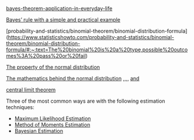 [bayes-theorem-application-in-everyday-life](https://blogs.cornell.edu/info2040/2018/11/19/bayes-theorem-application-in-everyday-life/)

[Bayes’ rule with a simple and practical example](https://towardsdatascience.com/bayes-rule-with-a-simple-and-practical-example-2bce3d0f4ad0)

[probability-and-statistics/binomial-theorem/binomial-distribution-formula] (https://www.statisticshowto.com/probability-and-statistics/binomial-theorem/binomial-distribution-formula/#:~:text=The%20binomial%20is%20a%20type,possible%20outcomes%3A%20pass%20or%20fail)

[The property of the normal distribution](https://www.statisticshowto.com/probability-and-statistics/normal-distributions/)

[The mathematics behind the normal distribution](https://en.wikipedia.org/wiki/Normal_distribution) ,,,, [and](https://mathworld.wolfram.com/NormalDistribution.html)

[central limit theorem](https://www.statisticshowto.com/probability-and-statistics/normal-distributions/central-limit-theorem-definition-examples/)

Three of the most common ways are with the following estimation techniques:
- [Maximum Likelihood Estimation](https://en.wikipedia.org/wiki/Maximum_likelihood_estimation)
- [Method of Moments Estimation](https://en.wikipedia.org/wiki/Method_of_moments)
- [Bayesian Estimation](https://en.wikipedia.org/wiki/Bayes_estimator)


